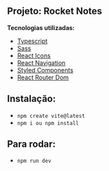 ## Projeto: Rocket Notes

**Tecnologias utilizadas:**

- [Typescript]()
- [Sass]()
- [React Icons]()
- [React Navigation]()
- [Styled Components]()
- [React Router Dom]()

## Instalação:

- `npm create vite@latest`
- `npm i ou npm install`

## Para rodar:

- `npm run dev`